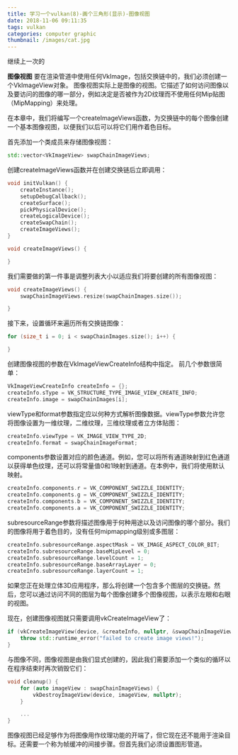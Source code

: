 ```yaml
---
title: 学习一个vulkan(8)-画个三角形(显示)-图像视图
date: 2018-11-06 09:11:35
tags: vulkan
categories: computer graphic
thumbnail: /images/cat.jpg
---
```

继续上一次的
<!-- more -->
<b>图像视图</b>
要在渲染管道中使用任何VkImage，包括交换链中的，我们必须创建一个VkImageView对象。
图像视图实际上是图像的视图。它描述了如何访问图像以及要访问的图像的哪一部分，例如决定是否被作为2D纹理而不使用任何Mip贴图（MipMapping）来处理。

在本章中，我们将编写一个createImageViews函数，为交换链中的每个图像创建一个基本图像视图，以便我们以后可以将它们用作着色目标。

首先添加一个类成员来存储图像视图：
```cpp
std::vector<VkImageView> swapChainImageViews;
```
创建createImageViews函数并在创建交换链后立即调用：
```cpp
void initVulkan() {
    createInstance();
    setupDebugCallback();
    createSurface();
    pickPhysicalDevice();
    createLogicalDevice();
    createSwapChain();
    createImageViews();
}

void createImageViews() {

}
```
我们需要做的第一件事是调整列表大小以适应我们将要创建的所有图像视图：
```cpp
void createImageViews() {
    swapChainImageViews.resize(swapChainImages.size());

}
```
接下来，设置循环来遍历所有交换链图像：
```cpp
for (size_t i = 0; i < swapChainImages.size(); i++) {

}
```
创建图像视图的参数在VkImageViewCreateInfo结构中指定。
前几个参数很简单：
```cpp
VkImageViewCreateInfo createInfo = {};
createInfo.sType = VK_STRUCTURE_TYPE_IMAGE_VIEW_CREATE_INFO;
createInfo.image = swapChainImages[i];
```
viewType和format参数指定应以何种方式解析图像数据。viewType参数允许您将图像设置为一维纹理，二维纹理，三维纹理或者立方体贴图：
```cpp
createInfo.viewType = VK_IMAGE_VIEW_TYPE_2D;
createInfo.format = swapChainImageFormat;
```
components参数设置对应的颜色通道。例如，您可以将所有通道映射到红色通道以获得单色纹理，还可以将常量值0和1映射到通道。在本例中，我们将使用默认映射。
```cpp
createInfo.components.r = VK_COMPONENT_SWIZZLE_IDENTITY;
createInfo.components.g = VK_COMPONENT_SWIZZLE_IDENTITY;
createInfo.components.b = VK_COMPONENT_SWIZZLE_IDENTITY;
createInfo.components.a = VK_COMPONENT_SWIZZLE_IDENTITY;
```
subresourceRange参数将描述图像用于何种用途以及访问图像的哪个部分。我们的图像将用于着色目的，没有任何mipmapping级别或多图层：
```cpp
createInfo.subresourceRange.aspectMask = VK_IMAGE_ASPECT_COLOR_BIT;
createInfo.subresourceRange.baseMipLevel = 0;
createInfo.subresourceRange.levelCount = 1;
createInfo.subresourceRange.baseArrayLayer = 0;
createInfo.subresourceRange.layerCount = 1;
```
如果您正在处理立体3D应用程序，那么将创建一个包含多个图层的交换链。然后，您可以通过访问不同的图层为每个图像创建多个图像视图，以表示左眼和右眼的视图。

现在，创建图像视图就只需要调用vkCreateImageView了：
```cpp
if (vkCreateImageView(device, &createInfo, nullptr, &swapChainImageViews[i]) != VK_SUCCESS) {
    throw std::runtime_error("failed to create image views!");
}
```
与图像不同，图像视图是由我们显式创建的，因此我们需要添加一个类似的循环以在程序结束时再次销毁它们：
```cpp
void cleanup() {
    for (auto imageView : swapChainImageViews) {
        vkDestroyImageView(device, imageView, nullptr);
    }

    ...
}
```
图像视图已经足够作为将图像用作纹理功能的开端了，但它现在还不能用于渲染目标。还需要一个称为帧缓冲的间接步骤。但首先我们必须设置图形管道。






























